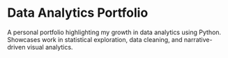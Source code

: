 # Data Analytics Portfolio
A personal portfolio highlighting my growth in data analytics using Python. Showcases work in statistical exploration, data cleaning, and narrative-driven visual analytics.
